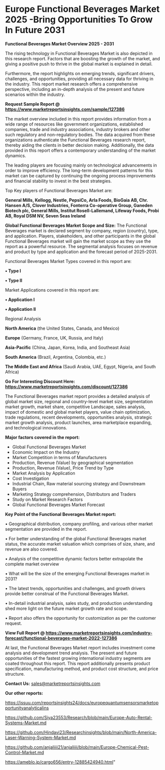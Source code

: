 # Europe Functional Beverages Market 2025 -Bring Opportunities To Grow In Future 2031

<Strong> Functional Beverages Market Overview 2025 - 2031</strong>

The rising technology in Functional Beverages Market is also depicted in this research report. Factors that are boosting the growth of the market, and giving a positive push to thrive in the global market is explained in detail.

Furthermore, the report highlights on emerging trends, significant drivers, challenges, and opportunities, providing all necessary data for thriving in the industry. This report market research offers a comprehensive perspective, including an in-depth analysis of the present and future scenarios within the industry.

<strong>Request Sample Report @ <a href=https://www.marketreportsinsights.com/sample/127386>https://www.marketreportsinsights.com/sample/127386</a></strong>

The market overview included in this report provides information from a wide range of resources like government organizations, established companies, trade and industry associations, industry brokers and other such regulatory and non-regulatory bodies. The data acquired from these organizations authenticate the Functional Beverages research report, thereby aiding the clients in better decision making. Additionally, the data provided in this report offers a contemporary understanding of the market dynamics.

The leading players are focusing mainly on technological advancements in order to improve efficiency. The long-term development patterns for this market can be captured by continuing the ongoing process improvements and financial stability to invest in the best strategies.

Top Key players of Functional Beverages Market are:

<strong>General Mills, Kellogg, Nestle, PepsiCo, Arla Foods, BioGaia AB, Chr. Hansen A/S, Clover Industries, Fonterra Co-operative Group, Ganeden Biotech plc, General Mills, Institut Rosell-Lallemand, Lifeway Foods, Probi AB, Royal DSM NV, Seven Seas Ireland</strong>

<strong><b>Global Functional Beverages Market Scope and Size:</b></strong>
The Functional Beverages market is declared segment by company, region (country), type, and application. Players, stakeholders, and other participants in the global Functional Beverages market will gain the market scope as they use the report as a powerful resource. The segmental analysis focuses on revenue and product by type and application and the forecast period of 2025-2031.

Functional Beverages Market Types covered in this report are:

<strong>• Type I

• Type II</strong>

Market Applications covered in this report are:

<strong>• Application I

• Application II</strong> 

Regional Analysis

<strong>North America</strong> (the United States, Canada, and Mexico)

<strong>Europe</strong> (Germany, France, UK, Russia, and Italy)

<strong>Asia-Pacific</strong> (China, Japan, Korea, India, and Southeast Asia)

<strong>South America</strong> (Brazil, Argentina, Colombia, etc.)

<strong>The Middle East and Africa</strong> (Saudi Arabia, UAE, Egypt, Nigeria, and South Africa)

<strong>Go For Interesting Discount Here: <a href=https://www.marketreportsinsights.com/discount/127386>https://www.marketreportsinsights.com/discount/127386</a></strong>

The Functional Beverages market report provides a detailed analysis of global market size, regional and country-level market size, segmentation market growth, market share, competitive Landscape, sales analysis, impact of domestic and global market players, value chain optimization, trade regulations, recent developments, opportunities analysis, strategic market growth analysis, product launches, area marketplace expanding, and technological innovations.

<strong><b>Major factors covered in the report:</b></strong>
<ul>
  <li>Global Functional Beverages Market </li>
  <li>Economic Impact on the Industry</li>
  <li>Market Competition in terms of Manufacturers</li>
  <li>Production, Revenue (Value) by geographical segmentation</li>
  <li>Production, Revenue (Value), Price Trend by Type</li>
  <li>Market Analysis by Application</li>
  <li>Cost Investigation</li>
  <li>Industrial Chain, Raw material sourcing strategy and Downstream Buyers</li>
  <li>Marketing Strategy comprehension, Distributors and Traders</li>
  <li>Study on Market Research Factors</li>
  <li>Global Functional Beverages Market Forecast</li>
</ul>

<strong><b>Key Point of the Functional Beverages Market report:</b></strong>

• Geographical distribution, company profiling, and various other market segmentation are provided in the report.

• For better understanding of the global Functional Beverages market status, the accurate market valuation which comprises of size, share, and revenue are also covered.

• Analysis of the competitive dynamic factors better extrapolate the complete market overview

• What will be the size of the emerging Functional Beverages market in 2031?

• The latest trends, opportunities and challenges, and growth drivers provide better construal of the Functional Beverages Market.

• In-detail industrial analysis, sales study, and production understanding shed more light on the future market growth rate and scope.

• Report also offers the opportunity for customization as per the customer request.

<strong><b>View Full Report @ <a href=https://www.marketreportsinsights.com/industry-forecast/functional-beverages-market-2022-127386>https://www.marketreportsinsights.com/industry-forecast/functional-beverages-market-2022-127386</a></b></strong>


At last, the Functional Beverages Market report includes investment come analysis and development trend analysis. The present and future opportunities of the fastest growing international industry segments are coated throughout this report. This report additionally presents product specification, manufacturing method, and product cost structure, and price structure.

<strong>Contact Us:</strong>
sales@marketreportsinsights.com

<strong>Our other reports:</strong>

<a href=https://issuu.com/reportsinsights24/docs/europequantumsensorsmarketopportunityanalyticalins>https://issuu.com/reportsinsights24/docs/europequantumsensorsmarketopportunityanalyticalins</a>

<a href=https://github.com/Siya23553/Research/blob/main/Europe-Auto-Rental-Systems-Market.md>https://github.com/Siya23553/Research/blob/main/Europe-Auto-Rental-Systems-Market.md</a>

<a href=https://github.com/Hindavi23/Researchinsights/blob/main/North-America-Laser-Warning-System-Market.md>https://github.com/Hindavi23/Researchinsights/blob/main/North-America-Laser-Warning-System-Market.md</a>

<a href=https://github.com/anjaliiii21/anjaliiii/blob/main/Europe-Chemical-Pest-Control-Market.md>https://github.com/anjaliiii21/anjaliiii/blob/main/Europe-Chemical-Pest-Control-Market.md</a>

<a href=https://ameblo.jp/cargo656/entry-12885424940.html>https://ameblo.jp/cargo656/entry-12885424940.html</a>"
